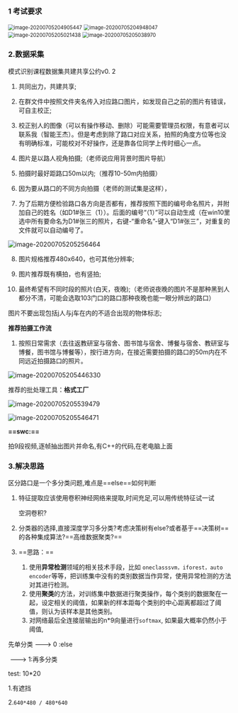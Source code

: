 ### 1 考试要求

<img src="模式识别_路口识别.assets/image-20200705204905447.png" alt="image-20200705204905447" style="zoom:80%;" />

<img src="模式识别_路口识别.assets/image-20200705204948047.png" alt="image-20200705204948047" style="zoom:80%;" />

<img src="模式识别_路口识别.assets/image-20200705205021438.png" alt="image-20200705205021438" style="zoom:80%;" />

<img src="模式识别_路口识别.assets/image-20200705205038970.png" alt="image-20200705205038970" style="zoom:80%;" />

### 2.数据采集

模式识别课程数据集共建共享公约v0. 2

1. 共同出力，共建共享;

2. 在群文件中按照文件夹名传入对应路口图片，如发现自己之前的图片有错误，可自主校正;

3. 校正别人的图像（可以有操作移动、删除）可能需要管理员权限，有意者可以联系我（智能王杰）。但是考虑到除了路口对应关系，拍照的角度方位等也没有明确标准，可能校对不好操作，还是靠各位同学上传时细心一点。

4. 图片是以路人视角拍摄;（老师说应用背景时图片导航）

5. 拍摄时最好距路口50m以内;（推荐10-50m内拍摄）

6. 因为要从路口的不同方向拍摄（老师的测试集是这样），

7. 为了后期方便检验路口各方向是否都有，推荐按照下图的编号命名照片，并附加自己的姓名（如D1#张三（1））。后面的编号“（1）”可以自动生成（在win10里选中所有要命名为D1#张三的照片，右键-“重命名”-键入“D1#张三”，对重复的文件就可以自动编号了。

![image-20200705205256464](模式识别_路口识别.assets/image-20200705205256464.png)

8. 图片规格推荐480x640，也可其他分辨率;

9. 图片推荐既有横拍，也有竖拍;

10. 最终希望有不同时段的照片(白天，夜晚);（老师说夜晚的图片不是那种黑到人都分不清，可能会选取103门口的路口那种夜晚也能一眼分辨出的路口）

图片不要出现包括j人与j车在内的不适合出现的物体标志;

**推荐拍摄工作流**

1. 按照日常需求（去往返教研室与宿舍、图书馆与宿舍、博餐与宿舍、教研室与博餐，图书馆与博餐等），按行进方向，在接近需要拍摄的路口的50m内在不同远近拍摄路口的照片。

![image-20200705205446330](模式识别_路口识别.assets/image-20200705205446330.png)

推荐的批处理工具：**格式工厂**

![image-20200705205539479](模式识别_路口识别.assets/image-20200705205539479.png)

![image-20200705205546471](模式识别_路口识别.assets/image-20200705205546471.png)

**==swc:==**

拍9段视频,逐帧抽出图片并命名,有C++的代码,在老电脑上面

### 3.解决思路

区分路口是一个多分类问题,难点是==else==如何判断

1. 特征提取应该使用卷积神经网络来提取,时间充足,可以用传统特征试一试

   空洞卷积?

2. 分类器的选择,直接深度学习多分类?考虑决策树有else?或者基于==决策树==的各种集成算法?==高维数据聚类?==

3. ==思路：==

   1. 使用**异常检测**领域的相关技术手段，比如 `oneclasssvm，iforest，auto encoder`等等，把训练集中没有的类别数据当作异常，使用异常检测的方法对其进行检测。
   2. 使用**聚类**的方法，对训练集中数据进行聚类操作，每个类别的数据聚在一起，设定相关的阈值，如果新的样本距每个类别的中心距离都超过了阈值，则认为该样本是其他类别。
   3. 对网络最后全连接层输出的n*9向量进行`softmax`, 如果最大概率仍然小于阈值,



先单分类 ---> 0 :else

​				---> 1:再多分类



test: 10*20

1.有遮挡

2.`640*480 / 480*640`

